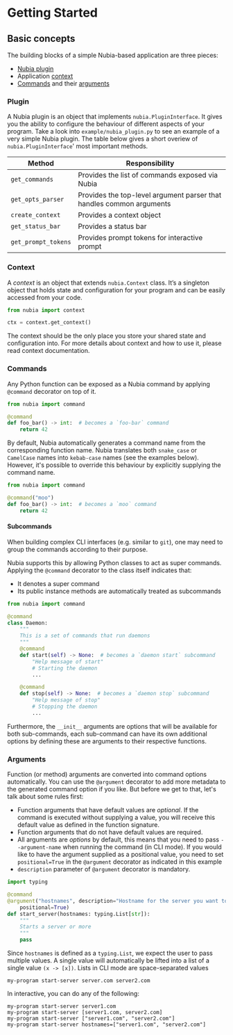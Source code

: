 # Getting Started

## Basic concepts
The building blocks of a simple Nubia-based application are three pieces:

* [Nubia plugin](###Plugin)
* Application [context](###Context)
* [Commands](###Commands) and their [arguments](###Arguments)


### Plugin
A Nubia plugin is an object that implements `nubia.PluginInterface`.
It gives you the ability to configure the behaviour of different aspects of your program.
Take a look into `example/nubia_plugin.py` to see an example of a very simple Nubia plugin.
The table below gives a short overiew of `nubia.PluginInterface`' most important methods.

| Method | Responsibility |
| --- | --- |
| `get_commands` | Provides the list of commands exposed via Nubia |
| `get_opts_parser` | Provides the top-level argument parser that handles common arguments |
| `create_context` | Provides a context object |
| `get_status_bar` | Provides a status bar |
| `get_prompt_tokens` | Provides prompt tokens for interactive prompt |

### Context
A _context_ is an object that extends `nubia.Context` class.
It’s a singleton object that holds state and configuration for your program and can be easily accessed from your code.

```python
from nubia import context

ctx = context.get_context()
```

The context should be the only place you store your shared state and configuration into.
For more details about context and how to use it, please read context documentation. <TODO context>

### Commands
Any Python function can be exposed as a Nubia command by applying `@command` decorator on top of it.

``` python
from nubia import command

@command
def foo_bar() -> int:  # becomes a `foo-bar` command
    return 42
```

By default, Nubia automatically generates a command name from the corresponding function name.
Nubia translates both `snake_case` or `CamelCase` names into `kebab-case` names (see the examples below).
However, it's possible to override this behaviour by explicitly supplying the command name.
<TODO aliases>

``` python
from nubia import command

@command("moo")
def foo_bar() -> int:  # becomes a `moo` command
    return 42
```


#### Subcommands
When building complex CLI interfaces (e.g. similar to `git`), one may need to group the commands according to their purpose.

Nubia supports this by allowing Python classes to act as super commands.
Applying the `@command` decorator to the class itself indicates that:

* It denotes a super command
* Its public instance methods are automatically treated as subcommands

``` python
from nubia import command

@command
class Daemon:
    """
    This is a set of commands that run daemons
    """
    @command
    def start(self) -> None:  # becomes a `daemon start` subcommand
        "Help message of start"
        # Starting the daemon
        ...

    @command
    def stop(self) -> None:  # becomes a `daemon stop` subcommand
        "Help message of stop"
        # Stopping the daemon
        ...
```

Furthermore, the `__init__` arguments are options that will be available for
both sub-commands, each sub-command can have its own additional options by
defining these are arguments to their respective functions.

### Arguments
Function (or method) arguments are converted into command options automatically.
You can use the `@argument` decorator to add more metadata to the generated
command option if you like. But before we get to that, let's talk about some
rules first:
- Function arguments that have default values are _optional_. If the command is
executed without supplying a value, you will receive this default value as
defined in the function signature.
- Function arguments that do not have default values are required.
- All arguments are _options_ by default, this means that you need to pass
`--argument-name` when running the command (in CLI mode). If you would like to
have the argument supplied as a positional value, you need to set
`positional=True` in the `@argument` decorator as indicated in this example
- `description` parameter of `@argument` decorator is mandatory.

```python
import typing

@command
@argument("hostnames", description="Hostname for the server you want to start",
    positional=True)
def start_server(hostnames: typing.List[str]):
    """
    Starts a server or more
    """
    pass
```

Since `hostnames` is defined as a `typing.List`, we expect the user to pass
multiple values. A single value will automatically be lifted into a list of
a single value `(x -> [x])`. Lists in CLI mode are space-separated values

```
my-program start-server server.com server2.com
```

In interactive, you can do any of the following:

```
my-program start-server server1.com
my-program start-server [server1.com, server2.com]
my-program start-server ["server1.com", "server2.com"]
my-program start-server hostnames=["server1.com", "server2.com"]
```
